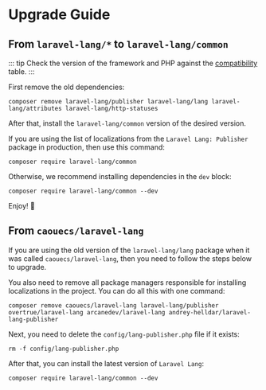 # Upgrade Guide

## From `laravel-lang/*` to `laravel-lang/common`

::: tip
Check the version of the framework and PHP against the [compatibility](../compatibility/common.md) table.
:::

First remove the old dependencies:

```bash:no-line-numbers
composer remove laravel-lang/publisher laravel-lang/lang laravel-lang/attributes laravel-lang/http-statuses
```

After that, install the `laravel-lang/common` version of the desired version.

If you are using the list of localizations from the `Laravel Lang: Publisher` package in production, then use this command:

```bash:no-line-numbers
composer require laravel-lang/common
```

Otherwise, we recommend installing dependencies in the `dev` block:

```bash:no-line-numbers
composer require laravel-lang/common --dev
```

Enjoy! 🙂

## From `caouecs/laravel-lang`

If you are using the old version of the `laravel-lang/lang` package when it was called `caouecs/laravel-lang`, then you need to follow the steps below to upgrade.

You also need to remove all package managers responsible for installing localizations in the project. You can do all this with one command:

```bash:no-line-numbers
composer remove caouecs/laravel-lang laravel-lang/publisher overtrue/laravel-lang arcanedev/laravel-lang andrey-helldar/laravel-lang-publisher
```

Next, you need to delete the `config/lang-publisher.php` file if it exists:

```bash:no-line-numbers
rm -f config/lang-publisher.php
```

After that, you can install the latest version of `Laravel Lang`:

```bash:no-line-numbers
composer require laravel-lang/common --dev
```
